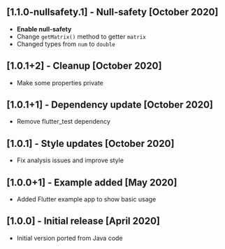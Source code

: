 ## [1.1.0-nullsafety.1] - Null-safety [October 2020]

* **Enable null-safety**
* Change `getMatrix()` method to getter `matrix`
* Changed types from `num` to `double`

## [1.0.1+2] - Cleanup [October 2020]

* Make some properties private

## [1.0.1+1] - Dependency update [October 2020]

* Remove flutter_test dependency

## [1.0.1] - Style updates [October 2020]

* Fix analysis issues and improve style

## [1.0.0+1] - Example added [May 2020]

* Added Flutter example app to show basic usage

## [1.0.0] - Initial release [April 2020]

* Initial version ported from Java code
